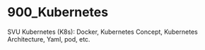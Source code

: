 # 900_Kubernetes
SVU Kubernetes (K8s):  Docker, Kubernetes Concept, Kubernetes Architecture, Yaml, pod, etc.
